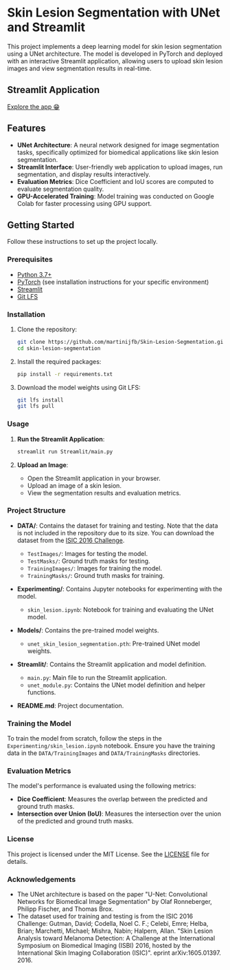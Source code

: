 # Skin Lesion Segmentation with UNet and Streamlit

This project implements a deep learning model for skin lesion segmentation using a UNet architecture. The model is developed in PyTorch and deployed with an interactive Streamlit application, allowing users to upload skin lesion images and view segmentation results in real-time.

## Streamlit Application
[Explore the app 😁](https://skin-lesion-segmentation-9psggzn9a3bylbynsrxzjw.streamlit.app/)

## Features

- **UNet Architecture**: A neural network designed for image segmentation tasks, specifically optimized for biomedical applications like skin lesion segmentation.
- **Streamlit Interface**: User-friendly web application to upload images, run segmentation, and display results interactively.
- **Evaluation Metrics**: Dice Coefficient and IoU scores are computed to evaluate segmentation quality.
- **GPU-Accelerated Training**: Model training was conducted on Google Colab for faster processing using GPU support.

## Getting Started

Follow these instructions to set up the project locally.

### Prerequisites

- [Python 3.7+](https://www.python.org/downloads/)
- [PyTorch](https://pytorch.org/) (see installation instructions for your specific environment)
- [Streamlit](https://streamlit.io/)
- [Git LFS](https://git-lfs.github.com/)

### Installation

1. Clone the repository:
    ```sh
    git clone https://github.com/martinijfb/Skin-Lesion-Segmentation.git
    cd skin-lesion-segmentation
    ```

2. Install the required packages:
    ```sh
    pip install -r requirements.txt
    ```

3. Download the model weights using Git LFS:
    ```sh
    git lfs install
    git lfs pull
    ```

### Usage

1. **Run the Streamlit Application**:
    ```sh
    streamlit run Streamlit/main.py
    ```

2. **Upload an Image**:
    - Open the Streamlit application in your browser.
    - Upload an image of a skin lesion.
    - View the segmentation results and evaluation metrics.

### Project Structure

- **DATA/**: Contains the dataset for training and testing. Note that the data is not included in the repository due to its size. You can download the dataset from the [ISIC 2016 Challenge](https://challenge.isic-archive.com/data/).
  - `TestImages/`: Images for testing the model.
  - `TestMasks/`: Ground truth masks for testing.
  - `TrainingImages/`: Images for training the model.
  - `TrainingMasks/`: Ground truth masks for training.

- **Experimenting/**: Contains Jupyter notebooks for experimenting with the model.
  - `skin_lesion.ipynb`: Notebook for training and evaluating the UNet model.

- **Models/**: Contains the pre-trained model weights.
  - `unet_skin_lesion_segmentation.pth`: Pre-trained UNet model weights.

- **Streamlit/**: Contains the Streamlit application and model definition.
  - `main.py`: Main file to run the Streamlit application.
  - `unet_module.py`: Contains the UNet model definition and helper functions.

- **README.md**: Project documentation.

### Training the Model

To train the model from scratch, follow the steps in the `Experimenting/skin_lesion.ipynb` notebook. Ensure you have the training data in the `DATA/TrainingImages` and `DATA/TrainingMasks` directories.

### Evaluation Metrics

The model's performance is evaluated using the following metrics:
- **Dice Coefficient**: Measures the overlap between the predicted and ground truth masks.
- **Intersection over Union (IoU)**: Measures the intersection over the union of the predicted and ground truth masks.

### License

This project is licensed under the MIT License. See the [LICENSE](LICENSE) file for details.

### Acknowledgements

- The UNet architecture is based on the paper "U-Net: Convolutional Networks for Biomedical Image Segmentation" by Olaf Ronneberger, Philipp Fischer, and Thomas Brox.
- The dataset used for training and testing is from the ISIC 2016 Challenge: Gutman, David; Codella, Noel C. F.; Celebi, Emre; Helba, Brian; Marchetti, Michael; Mishra, Nabin; Halpern, Allan. "Skin Lesion Analysis toward Melanoma Detection: A Challenge at the International Symposium on Biomedical Imaging (ISBI) 2016, hosted by the International Skin Imaging Collaboration (ISIC)". eprint arXiv:1605.01397. 2016.